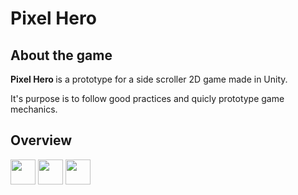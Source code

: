<div class="col-10 mx-auto">
    <div class="row">
        <h1 class="mx-auto mt-5">
            Pixel Hero
        </h1>
    </div>
</div>

## About the game
<strong> Pixel Hero </strong> is a prototype for a side scroller 2D game made in Unity.

It's purpose is to follow good practices and quicly prototype game mechanics.

## Overview

<img src="![pixelHeroGif1](https://github.com/AlanCebohin/PixelHero2D/assets/gifs/PixelHeroGif1)" width="40" height="40" />
<img src="![pixelHeroGif2](https://github.com/AlanCebohin/PixelHero2D/assets/gifs/PixelHeroGif2)" width="40" height="40" />
<img src="![pixelHeroGif3](https://github.com/AlanCebohin/PixelHero2D/assets/gifs/PixelHeroGif3)" width="40" height="40" />
